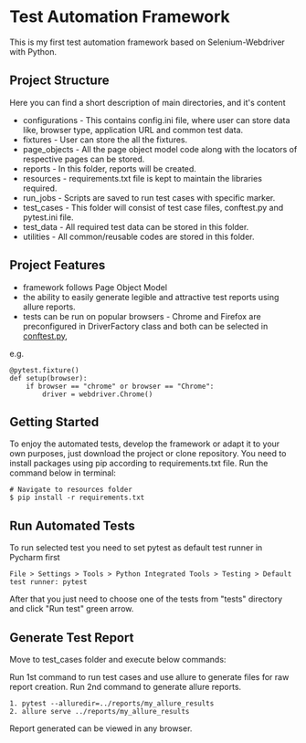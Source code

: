 # Test Automation Framework

This is my first test automation framework based on Selenium-Webdriver with Python.


## Project Structure
Here you can find a short description of main directories, and it's content

- configurations - This contains config.ini file, where user can store data like, browser type, application URL and common test data.
- fixtures - User can store the all the fixtures. 
- page_objects - All the page object model code along with the locators of respective pages can be stored.
- reports - In this folder, reports will be created.
- resources - requirements.txt file is kept to maintain the libraries required.
- run_jobs - Scripts are saved to run test cases with specific marker.
- test_cases - This folder will consist of test case files, conftest.py and pytest.ini file.
- test_data - All required test data can be stored in this folder.
- utilities - All common/reusable codes are stored in this folder.


## Project Features
- framework follows Page Object Model
- the ability to easily generate legible and attractive test reports using allure reports.
- tests can be run on popular browsers - Chrome and Firefox are preconfigured in DriverFactory class and both can be selected in [conftest.py](test_cases/conftest.py), 

e.g.
```
@pytest.fixture()
def setup(browser):
    if browser == "chrome" or browser == "Chrome":
        driver = webdriver.Chrome()
```


## Getting Started

To enjoy the automated tests, develop the framework or adapt it to your own purposes, just download the project or clone repository. You need to install packages using pip according to requirements.txt file.
Run the command below in terminal:

```
# Navigate to resources folder
$ pip install -r requirements.txt
```

## Run Automated Tests

To run selected test you need to set pytest as default test runner in Pycharm first
```
File > Settings > Tools > Python Integrated Tools > Testing > Default test runner: pytest
```
After that you just need to choose one of the tests from "tests" directory and click "Run test" green arrow. 

## Generate Test Report
Move to test_cases folder and execute below commands:

Run 1st command to run test cases and use allure to generate files for raw report creation.
Run 2nd command to generate allure reports.

```
1. pytest --alluredir=../reports/my_allure_results
2. allure serve ../reports/my_allure_results
```
Report generated can be viewed in any browser.

